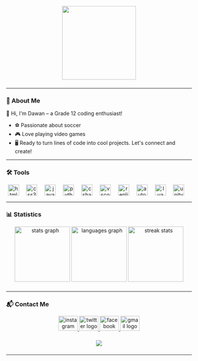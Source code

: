 <div align="center">
  <img height="200" src="https://media0.giphy.com/media/bGgsc5mWoryfgKBx1u/200w.gif?cid=6c09b952dyggbt778uetvjub1yacipog6axiy5dp5busxf6m&ep=v1_gifs_search&rid=200w.gif&ct=g"  />
</div>

###

---

### 📄 About Me
👋 Hi, I'm Dawan – a Grade 12 coding enthusiast! 
- ⚽ Passionate about soccer
- 🎮 Love playing video games
- 🖥️ Ready to turn lines of code into cool projects. Let's connect and create!

---

### 🛠️ Tools

<div align="center">
  <img src="https://cdn.jsdelivr.net/gh/devicons/devicon/icons/html5/html5-original.svg" height="30" alt="html5 logo"  />
  <img width="12" />
  <img src="https://cdn.jsdelivr.net/gh/devicons/devicon/icons/css3/css3-original.svg" height="30" alt="css3 logo"  />
  <img width="12" />
  <img src="https://cdn.jsdelivr.net/gh/devicons/devicon/icons/javascript/javascript-original.svg" height="30" alt="javascript logo"  />
  <img width="12" />
  <img src="https://cdn.jsdelivr.net/gh/devicons/devicon/icons/python/python-original.svg" height="30" alt="python logo"  />
  <img width="12" />
  <img src="https://cdn.jsdelivr.net/gh/devicons/devicon/icons/csharp/csharp-original.svg" height="30" alt="csharp logo"  />
  <img width="12" />
  <img src="https://cdn.jsdelivr.net/gh/devicons/devicon/icons/vscode/vscode-original.svg" height="30" alt="vscode logo"  />
  <img width="12" />
  <img src="https://upload.wikimedia.org/wikipedia/commons/thumb/7/78/New_Replit_Logo.svg/1200px-New_Replit_Logo.svg.png" height="30" alt="replit logo"  />
  <img width="12" />
  <img src="https://upload.wikimedia.org/wikipedia/commons/thumb/0/0a/Autodesk_Logo_A_only.svg/640px-Autodesk_Logo_A_only.svg.png" height="30" alt="autodesk logo"  />
  <img width="12" />
  <img src="https://cdn.jsdelivr.net/gh/devicons/devicon/icons/lua/lua-original.svg" height="30" alt="lua logo"  />
  <img width="12" />
  <img src="https://cdn.jsdelivr.net/gh/devicons/devicon/icons/unity/unity-original.svg" height="30" alt="unity logo"  />
  <img width="12" />
</div>


---

### 📊 Statistics

<div align="center">
  <img src="https://github-readme-stats.vercel.app/api?username=Dawan06&hide_title=false&hide_rank=true&show_icons=true&include_all_commits=true&count_private=true&disable_animations=false&theme=discord_old_blurple&locale=en&hide_border=false&order=1" height="150" alt="stats graph" />
  <img src="https://github-readme-stats.vercel.app/api/top-langs?username=Dawan06&locale=en&hide_title=false&layout=compact&card_width=320&theme=discord_old_blurple&hide_border=false&order=2" height="150" alt="languages graph" />
  <img src="https://github-readme-streak-stats.herokuapp.com/?user=Dawan06&theme=discord_old_blurple&hide_border=false" height="150" alt="streak stats" />
</div>


###

---

### 📬 Contact Me

<div align="center">
  <a href="https://www.instagram.com/dawan_othman/" target="_blank">
    <img src="https://raw.githubusercontent.com/maurodesouza/profile-readme-generator/master/src/assets/icons/social/instagram/default.svg" width="52" height="40" alt="instagram logo" />
  </a>
  <a href="https://twitter.com/othman_dawan" target="_blank">
    <img src="https://raw.githubusercontent.com/maurodesouza/profile-readme-generator/master/src/assets/icons/social/twitter/default.svg" width="52" height="40" alt="twitter logo" />
  </a>
  <a href="https://www.facebook.com/dawan.othman.7/" target="_blank">
    <img src="https://raw.githubusercontent.com/maurodesouza/profile-readme-generator/master/src/assets/icons/social/facebook/default.svg" width="52" height="40" alt="facebook logo" />
  </a>
  <a href="mailto:dawanothman06@gmail.com" target="_blank">
    <img src="https://raw.githubusercontent.com/maurodesouza/profile-readme-generator/master/src/assets/icons/social/gmail/default.svg" width="52" height="40" alt="gmail logo" />
  </a>
</div>

###

<div align="center">
  <img src="https://visitor-badge.laobi.icu/badge?page_id=Dawan2.Dawan2&left_color=grey"  />
</div>

###

---
